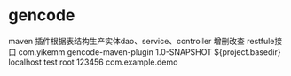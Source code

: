 # gencode
maven 插件根据表结构生产实体dao、service、controller 增删改查 restfule接口
            <plugin>
                <groupId>com.yikemm</groupId>
                <artifactId>gencode-maven-plugin</artifactId>
                <version>1.0-SNAPSHOT</version>
                <configuration>
                    <baseDir>${project.basedir}</baseDir>
                    <dbHost>localhost</dbHost>
                    <dbName>test</dbName>
                    <dbUser>root</dbUser>
                    <dbPwd>123456</dbPwd>
                    <basePackageName>com.example.demo</basePackageName>
                </configuration>
            </plugin>
